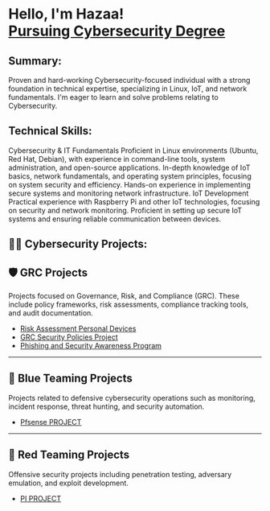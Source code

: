 <h1>Hello, I'm Hazaa! <br/><a href="https://github.com/CyberSecHazaa">Pursuing Cybersecurity Degree </a>
  
<h2> Summary:</h2>
Proven and hard-working Cybersecurity-focused individual with a strong foundation in technical expertise, specializing in Linux, IoT, and network fundamentals. I'm eager to learn and solve problems relating to Cybersecurity.
<h2>Technical Skills:</h2>
Cybersecurity & IT Fundamentals
Proficient in Linux environments (Ubuntu, Red Hat, Debian), with experience in command-line tools, system administration, and open-source applications.
In-depth knowledge of IoT basics, network fundamentals, and operating system principles, focusing on system security and efficiency.
Hands-on experience in implementing secure systems and monitoring network infrastructure.
IoT Development
Practical experience with Raspberry Pi and other IoT technologies, focusing on security and network monitoring.
Proficient in setting up secure IoT systems and ensuring reliable communication between devices.

<h2>👨‍💻 Cybersecurity Projects:</h2>


## 🛡️ GRC Projects
Projects focused on Governance, Risk, and Compliance (GRC). These include policy frameworks, risk assessments, compliance tracking tools, and audit documentation.

- [Risk Assessment Personal Devices](https://github.com/CyberSecHazaa/Risk_Assessment_Personal_Devices) 
- [GRC Security Policies Project](https://github.com/CyberSecHazaa/GRC_Security_Policies-)
- [Phishing and Security Awareness Program](https://github.com/CyberSecHazaa/GRC_Phishing_Security_Awareness_Program-) 

---

## 🔵 Blue Teaming Projects
Projects related to defensive cybersecurity operations such as monitoring, incident response, threat hunting, and security automation.

- [Pfsense PROJECT](https://github.com/CyberSecHazaa/HazaaVirtualNetwork)

---

## 🔴 Red Teaming Projects
Offensive security projects including penetration testing, adversary emulation, and exploit development.

- [PI PROJECT](https://github.com/CyberSecHazaa/PiBox)



